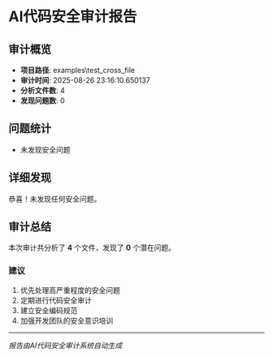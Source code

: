 # AI代码安全审计报告

## 审计概览

- **项目路径**: examples\test_cross_file
- **审计时间**: 2025-08-26 23:16:10.650137
- **分析文件数**: 4
- **发现问题数**: 0

## 问题统计

- 未发现安全问题

## 详细发现

恭喜！未发现任何安全问题。

## 审计总结

本次审计共分析了 **4** 个文件，发现了 **0** 个潜在问题。

### 建议

1. 优先处理高严重程度的安全问题
2. 定期进行代码安全审计
3. 建立安全编码规范
4. 加强开发团队的安全意识培训

---

*报告由AI代码安全审计系统自动生成*
